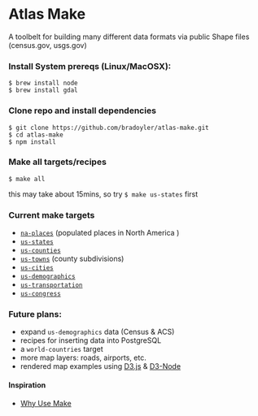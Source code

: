 # Atlas Make

A toolbelt for building many different data formats via public Shape files (census.gov, usgs.gov)

### Install System prereqs (Linux/MacOSX):

```
$ brew install node
$ brew install gdal
```

### Clone repo and install dependencies

```
$ git clone https://github.com/bradoyler/atlas-make.git
$ cd atlas-make
$ npm install
```

### Make all targets/recipes

```
$ make all
```
this may take about 15mins, so try `$ make us-states` first

### Current make targets
- [`na-places`](./na-places/README.md) (populated places in North America )
- [`us-states`](./us-states)
- [`us-counties`](./us-counties)
- [`us-towns`](./us-towns) (county subdivisions)
- [`us-cities`](./us-cities)
- [`us-demographics`](./us-demographics)
- [`us-transportation`](./us-transportation)
- [`us-congress`](./us-congress)


### Future plans:
- expand `us-demographics` data (Census & ACS)
- recipes for inserting data into PostgreSQL
- a `world-countries` target
- more map layers: roads, airports, etc.
- rendered map examples using [D3.js](https://d3js.org/) & [D3-Node](https://github.com/bradoyler/d3-node)

#### Inspiration
- [Why Use Make](https://bost.ocks.org/mike/make/)
